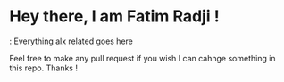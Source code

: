# Hey there, I am Fatim Radji !

: Everything alx related goes here

Feel free to make any pull request if you wish I can cahnge something in this repo.
Thanks ! 